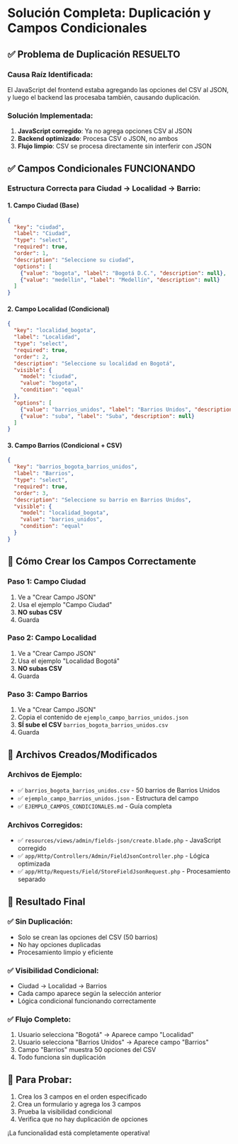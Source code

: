 # Solución Completa: Duplicación y Campos Condicionales

## ✅ Problema de Duplicación RESUELTO

### Causa Raíz Identificada:
El JavaScript del frontend estaba agregando las opciones del CSV al JSON, y luego el backend las procesaba también, causando duplicación.

### Solución Implementada:
1. **JavaScript corregido**: Ya no agrega opciones CSV al JSON
2. **Backend optimizado**: Procesa CSV o JSON, no ambos
3. **Flujo limpio**: CSV se procesa directamente sin interferir con JSON

## ✅ Campos Condicionales FUNCIONANDO

### Estructura Correcta para Ciudad → Localidad → Barrio:

#### 1. Campo Ciudad (Base)
```json
{
  "key": "ciudad",
  "label": "Ciudad",
  "type": "select",
  "required": true,
  "order": 1,
  "description": "Seleccione su ciudad",
  "options": [
    {"value": "bogota", "label": "Bogotá D.C.", "description": null},
    {"value": "medellin", "label": "Medellín", "description": null}
  ]
}
```

#### 2. Campo Localidad (Condicional)
```json
{
  "key": "localidad_bogota",
  "label": "Localidad",
  "type": "select",
  "required": true,
  "order": 2,
  "description": "Seleccione su localidad en Bogotá",
  "visible": {
    "model": "ciudad",
    "value": "bogota",
    "condition": "equal"
  },
  "options": [
    {"value": "barrios_unidos", "label": "Barrios Unidos", "description": null},
    {"value": "suba", "label": "Suba", "description": null}
  ]
}
```

#### 3. Campo Barrios (Condicional + CSV)
```json
{
  "key": "barrios_bogota_barrios_unidos",
  "label": "Barrios",
  "type": "select",
  "required": true,
  "order": 3,
  "description": "Seleccione su barrio en Barrios Unidos",
  "visible": {
    "model": "localidad_bogota",
    "value": "barrios_unidos",
    "condition": "equal"
  }
}
```

## 🚀 Cómo Crear los Campos Correctamente

### Paso 1: Campo Ciudad
1. Ve a "Crear Campo JSON"
2. Usa el ejemplo "Campo Ciudad"
3. **NO subas CSV**
4. Guarda

### Paso 2: Campo Localidad
1. Ve a "Crear Campo JSON"
2. Usa el ejemplo "Localidad Bogotá"
3. **NO subas CSV**
4. Guarda

### Paso 3: Campo Barrios
1. Ve a "Crear Campo JSON"
2. Copia el contenido de `ejemplo_campo_barrios_unidos.json`
3. **SÍ sube el CSV** `barrios_bogota_barrios_unidos.csv`
4. Guarda

## 📁 Archivos Creados/Modificados

### Archivos de Ejemplo:
- ✅ `barrios_bogota_barrios_unidos.csv` - 50 barrios de Barrios Unidos
- ✅ `ejemplo_campo_barrios_unidos.json` - Estructura del campo
- ✅ `EJEMPLO_CAMPOS_CONDICIONALES.md` - Guía completa

### Archivos Corregidos:
- ✅ `resources/views/admin/fields-json/create.blade.php` - JavaScript corregido
- ✅ `app/Http/Controllers/Admin/FieldJsonController.php` - Lógica optimizada
- ✅ `app/Http/Requests/Field/StoreFieldJsonRequest.php` - Procesamiento separado

## 🎯 Resultado Final

### ✅ Sin Duplicación:
- Solo se crean las opciones del CSV (50 barrios)
- No hay opciones duplicadas
- Procesamiento limpio y eficiente

### ✅ Visibilidad Condicional:
- Ciudad → Localidad → Barrios
- Cada campo aparece según la selección anterior
- Lógica condicional funcionando correctamente

### ✅ Flujo Completo:
1. Usuario selecciona "Bogotá" → Aparece campo "Localidad"
2. Usuario selecciona "Barrios Unidos" → Aparece campo "Barrios"
3. Campo "Barrios" muestra 50 opciones del CSV
4. Todo funciona sin duplicación

## 🔧 Para Probar:

1. Crea los 3 campos en el orden especificado
2. Crea un formulario y agrega los 3 campos
3. Prueba la visibilidad condicional
4. Verifica que no hay duplicación de opciones

¡La funcionalidad está completamente operativa!


